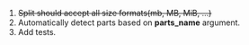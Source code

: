 1. ~~Split should accept all size formats(mb, MB, MiB, ...)~~
2. Automatically detect parts based on **parts_name** argument.
3. Add tests.
